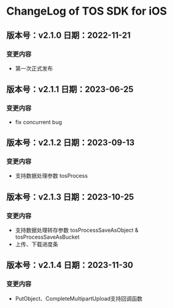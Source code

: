 # ChangeLog of TOS SDK for iOS

## 版本号：v2.1.0 日期：2022-11-21

### 变更内容

* 第一次正式发布

## 版本号：v2.1.1 日期：2023-06-25

### 变更内容

* fix concurrent bug

## 版本号：v2.1.2 日期：2023-09-13

### 变更内容

* 支持数据处理参数 tosProcess

## 版本号：v2.1.3 日期：2023-10-25

### 变更内容

* 支持数据处理转存参数 tosProcessSaveAsObject & tosProcessSaveAsBucket
* 上传、下载进度条

## 版本号：v2.1.4 日期：2023-11-30

### 变更内容

* PutObject、CompleteMultipartUpload支持回调函数
